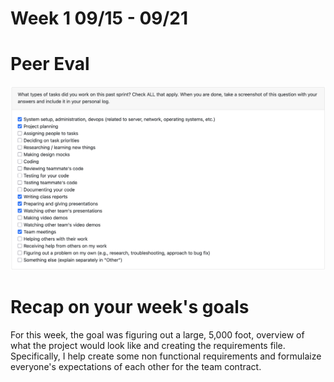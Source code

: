 # Week 1 09/15 - 09/21

# Peer Eval
![Peer Eval SS](./log_images/personal_log_imgs/jimi_week3_log.png)

# Recap on your week's goals
For this week, the goal was figuring out a large, 5,000 foot, overview of what the project would look like and creating the requirements file. Specifically, I help create some non functional requirements and formulaize everyone's expectations of each other for the team contract.
